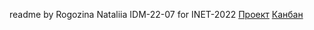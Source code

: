 readme by Rogozina Nataliia IDM-22-07 for INET-2022
[Проект](https://github.com/fireru277/inet2022/wiki)
[Канбан](https://github.com/fireru277/inet2022/projects?query=is:open)
